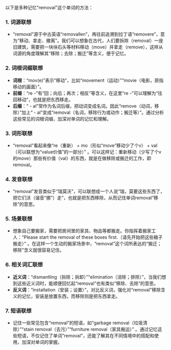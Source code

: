 以下是多种记忆“removal”这个单词的方法：

### 1. 词源联想
 - “removal”源于中古英语“removallen”，再往前追溯到拉丁语“removere”，意为“移动、拿走、撤离”。我们可以想象在古代，人们要拆除（removal）一座旧建筑，需要把一块块石头等材料移动（move）并拿走（remove），这样从词源的角度理解其“移除；去除；搬迁”等含义，便于记忆。

### 2. 词根词缀联想
 - **词根**：“mov(e)”表示“移动”，比如“movement（运动）”“movie（电影，原指移动的画面）”。
 - **前缀**：“re -”有“回；向后；再次；相反”等含义，在这里“re -”可以理解为“往回移动”，也就是把东西移走。
 - **后缀**：“ - al”常作为名词后缀，把动词变成名词。因此“remove（动词，移除）”加上“ - al”变成“removal（名词，移除行为或动作；搬迁等）”。通过分析这些常见的词根词缀，加深对单词的记忆和理解。

### 3. 词形联想
 - “removal”看起来像“re（重新） + mo（形似“move”移动少了个v） + val（可以联想为“value价值”的一部分）” 。可以这样记：重新移动（少写了个v 的move）那些有价值（val）的东西，就是在做移除或搬迁的工作，即removal。

### 4. 发音联想
 - “removal”发音类似于“瑞莫沃”，可以联想成一个人说“瑞，莫要这些东西了，把它们沃（谐音“挪”）走”，也就是把东西移除，从而记住单词removal“移除”的意思。

### 5. 场景联想
 - 想象自己要搬家，需要把房间里的家具、物品等都搬走。你指挥着搬家工人：“Please start the removal of these boxes first.（请先开始把这些箱子搬走）” 。在这样一个生动的搬家场景中，“removal”这个词所表达的“搬迁；移除”含义就很容易记住。

### 6. 相关词汇联想
 - **近义词**：“dismantling（拆除；拆卸）”“elimination（消除；排除）”，当我们想到这些近义词时，能顺便回忆起“removal”也有类似“移除、去除”的意思。
 - **反义词**：“installation（安装；设置）”，对比反义词，强化对“removal”移除含义的记忆，安装是放置东西，而移除则是把东西拿走。

### 7. 短语联想
 - 记住一些常见包含“removal”的短语，如“garbage removal（垃圾清除）”“stain removal（去污）”“furniture removal（家具搬运）” 。通过记忆这些短语，不仅记住了单词“removal”，还能了解其在不同情境中的搭配和使用，加深对单词的掌握。 